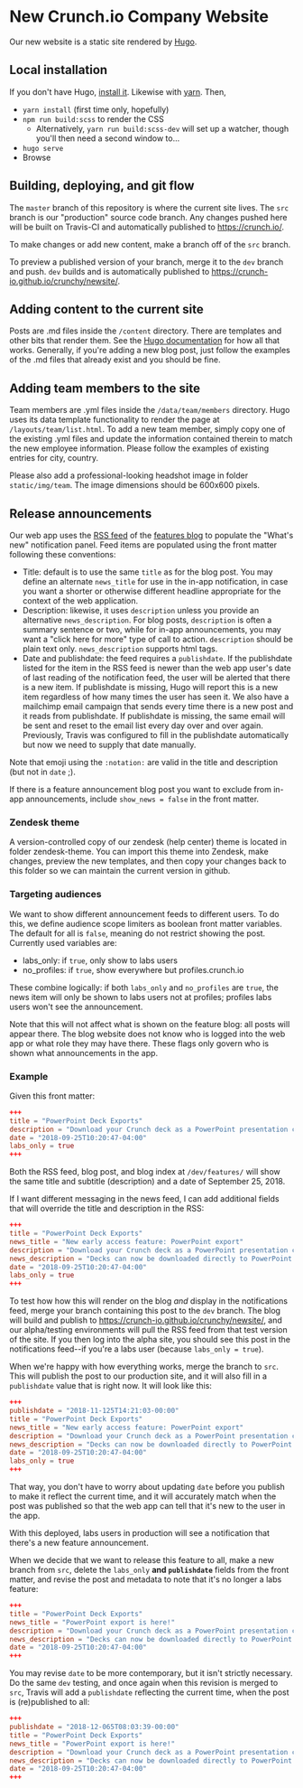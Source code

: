# New Crunch.io Company Website


Our new website is a static site rendered by [Hugo](https://gohugo.io/).

## Local installation

If you don't have Hugo, [install it](https://gohugo.io/getting-started/quick-start/). Likewise with [yarn](https://yarnpkg.com/en/docs/install). Then,

* `yarn install` (first time only, hopefully)
* `npm run build:scss` to render the CSS
    * Alternatively, `yarn run build:scss-dev` will set up a watcher, though you'll then need a second window to...
* `hugo serve`
* Browse

## Building, deploying, and git flow

The `master` branch of this repository is where the current site lives. The `src` branch is our "production" source code branch. Any changes pushed here will be built on Travis-CI and automatically published to https://crunch.io/.

To make changes or add new content, make a branch off of the `src` branch.

To preview a published version of your branch, merge it to the `dev` branch and push. `dev` builds and is automatically published to https://crunch-io.github.io/crunchy/newsite/.

## Adding content to the current site

Posts are .md files inside the `/content` directory. There are templates and other bits that render them. See the [Hugo documentation](https://gohugo.io/documentation/) for how all that works. Generally, if you're adding a new blog post, just follow the examples of the .md files that already exist and you should be fine.

## Adding team members to the site

Team members are .yml files inside the `/data/team/members` directory. Hugo uses its data template functionality to render the page at `/layouts/team/list.html`.  To add a new team member, simply copy one of the existing .yml files and update the information contained therein to match the new employee information. Please follow the examples of existing entries for city, country.

Please also add a professional-looking headshot image in folder `static/img/team`. The image dimensions should be 600x600 pixels.

## Release announcements

Our web app uses the [RSS feed](https://crunch.io/dev/features/index.xml) of the [features blog](https://crunch.io/dev/features/) to populate the "What's new" notification panel. Feed items are populated using the front matter following these conventions:

* Title: default is to use the same `title` as for the blog post. You may define an alternate `news_title` for use in the in-app notification, in case you want a shorter or otherwise different headline appropriate for the context of the web application.
* Description: likewise, it uses `description` unless you provide an alternative `news_description`. For blog posts, `description` is often a summary sentence or two, while for in-app announcements, you may want a "click here for more" type of call to action. `description` should be plain text only. `news_description` supports html tags.
* Date and publishdate: the feed requires a `publishdate`. If the publishdate listed for the item in the RSS feed is newer than the web app user's date of last reading of the notification feed, the user will be alerted that there is a new item. If publishdate is missing, Hugo will report this is a new item regardless of how many times the user has seen it. We also have a mailchimp email campaign that sends every time there is a new post and it reads from publishdate. If publishdate is missing, the same email will be sent and reset to the email list every day over and over again. Previously, Travis was configured to fill in the publishdate automatically but now we need to supply that date manually.

Note that emoji using the `:notation:` are valid in the title and description (but not in `date` ;).

If there is a feature announcement blog post you want to exclude from in-app announcements, include `show_news = false` in the front matter.

### Zendesk theme
A version-controlled copy of our zendesk (help center) theme is located in folder zendesk-theme. You can import this theme into Zendesk, make changes, preview the new templates, and then copy your changes back to this folder so we can maintain the current version in github.

### Targeting audiences

We want to show different announcement feeds to different users. To do this, we define audience scope limiters as boolean front matter variables. The default for all is `false`, meaning do not restrict showing the post. Currently used variables are:

* labs_only: if `true`, only show to labs users
* no_profiles: if `true`, show everywhere but profiles.crunch.io

These combine logically: if both `labs_only` and `no_profiles` are `true`, the news item will only be shown to labs users not at profiles; profiles labs users won't see the announcement.

Note that this will not affect what is shown on the feature blog: all posts will appear there. The blog website does not know who is logged into the web app or what role they may have there. These flags only govern who is shown what announcements in the app.

### Example

Given this front matter:

```toml
+++
title = "PowerPoint Deck Exports"
description = "Download your Crunch deck as a PowerPoint presentation complete with embedded graphs"
date = "2018-09-25T10:20:47-04:00"
labs_only = true
+++
```

Both the RSS feed, blog post, and blog index at `/dev/features/` will show the same title and subtitle (description) and a date of September 25, 2018.

If I want different messaging in the news feed, I can add additional fields that will override the title and description in the RSS:

```toml
+++
title = "PowerPoint Deck Exports"
news_title = "New early access feature: PowerPoint export"
description = "Download your Crunch deck as a PowerPoint presentation complete with embedded graphs"
news_description = "Decks can now be downloaded directly to PowerPoint. Click here to learn more."
date = "2018-09-25T10:20:47-04:00"
labs_only = true
+++
```

To test how how this will render on the blog _and_ display in the notifications feed, merge your branch containing this post to the `dev` branch. The blog will build and publish to https://crunch-io.github.io/crunchy/newsite/, and our alpha/testing environments will pull the RSS feed from that test version of the site. If you then log into the alpha site, you should see this post in the notifications feed--if you're a labs user (because `labs_only = true`).

When we're happy with how everything works, merge the branch to `src`. This will publish the post to our production site, and it will also fill in a `publishdate` value that is right now. It will look like this:

```toml
+++
publishdate = "2018-11-125T14:21:03-00:00"
title = "PowerPoint Deck Exports"
news_title = "New early access feature: PowerPoint export"
description = "Download your Crunch deck as a PowerPoint presentation complete with embedded graphs"
news_description = "Decks can now be downloaded directly to PowerPoint. Click here to learn more."
date = "2018-09-25T10:20:47-04:00"
labs_only = true
+++
```

That way, you don't have to worry about updating `date` before you publish to make it reflect the current time, and it will accurately match when the post was published so that the web app can tell that it's new to the user in the app.

With this deployed, labs users in production will see a notification that there's a new feature announcement.

When we decide that we want to release this feature to all, make a new branch from `src`, delete the `labs_only` **and `publishdate`** fields from the front matter, and revise the post and metadata to note that it's no longer a labs feature:

```toml
+++
title = "PowerPoint Deck Exports"
news_title = "PowerPoint export is here!"
description = "Download your Crunch deck as a PowerPoint presentation complete with embedded graphs"
news_description = "Decks can now be downloaded directly to PowerPoint. Click here to learn more."
date = "2018-09-25T10:20:47-04:00"
+++
```

You may revise `date` to be more contemporary, but it isn't strictly necessary. Do the same `dev` testing, and once again when this revision is merged to `src`, Travis will add a `publishdate` reflecting the current time, when the post is (re)published to all:

```toml
+++
publishdate = "2018-12-065T08:03:39-00:00"
title = "PowerPoint Deck Exports"
news_title = "PowerPoint export is here!"
description = "Download your Crunch deck as a PowerPoint presentation complete with embedded graphs"
news_description = "Decks can now be downloaded directly to PowerPoint. Click here to learn more."
date = "2018-09-25T10:20:47-04:00"
+++
```
